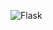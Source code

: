 ![Flask](https://user-images.githubusercontent.com/85625481/195607624-c41ca648-4881-495f-a110-c6b5907d0c88.png)
